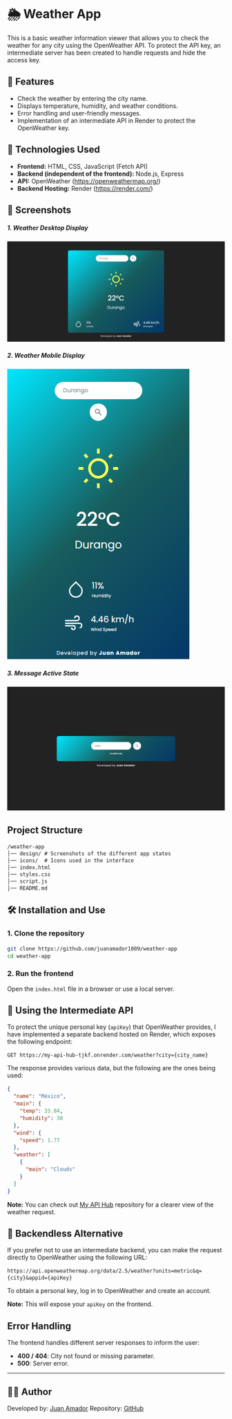 # 🌦️ Weather App

This is a basic weather information viewer that allows you to check the weather for any city using the OpenWeather API. To protect the API key, an intermediate server has been created to handle requests and hide the access key.

## 📌 Features

- Check the weather by entering the city name.
- Displays temperature, humidity, and weather conditions.
- Error handling and user-friendly messages.
- Implementation of an intermediate API in Render to protect the OpenWeather key.

## 🚀 Technologies Used

- **Frontend:** HTML, CSS, JavaScript (Fetch API)
- **Backend (independent of the frontend):** Node.js, Express
- **API:** OpenWeather (https://openweathermap.org/)
- **Backend Hosting:** Render (https://render.com/)

## 📸 Screenshots

##### 1. Weather Desktop Display

![Weather Display](./design/desktop.png)

##### 2. Weather Mobile Display

![Weather Display](./design/mobile.png)

##### 3. Message Active State

![Invalid City](./design/invalid_city.png)

## Project Structure

```
/weather-app
│── design/ # Screenshots of the different app states
│── icons/  # Icons used in the interface
│── index.html
│── styles.css
│── script.js
│── README.md
```

## 🛠 Installation and Use

### 1. Clone the repository

```bash
git clone https://github.com/juanamador1009/weather-app
cd weather-app
```

### 2. Run the frontend

Open the `index.html` file in a browser or use a local server.

## 🧩 Using the Intermediate API

To protect the unique personal key (`apiKey`) that OpenWeather provides, I have implemented a separate backend hosted on Render, which exposes the following endpoint:

```
GET https://my-api-hub-tjkf.onrender.com/weather?city={city_name}
```

The response provides various data, but the following are the ones being used:

```json
{
  "name": "México",
  "main": {
    "temp": 33.84,
    "humidity": 30
  },
  "wind": {
    "speed": 1.77
  },
  "weather": [
    {
      "main": "Clouds"
    }
  ]
}
```

**Note:** You can check out [My API Hub](https://github.com/juanamador1009/my-api-hub/tree/main) repository for a clearer view of the weather request.

## 🧩 Backendless Alternative

If you prefer not to use an intermediate backend, you can make the request directly to OpenWeather using the following URL:

```
https://api.openweathermap.org/data/2.5/weather?units=metric&q={city}&appid={apiKey}
```

To obtain a personal key, log in to OpenWeather and create an account.

**Note:** This will expose your `apiKey` on the frontend.

## Error Handling

The frontend handles different server responses to inform the user:

- **400 / 404**: City not found or missing parameter.
- **500**: Server error.
---

## 👨‍💻 Author

Developed by: [Juan Amador](https://github.com/juanamador1009)
Repository: [GitHub](https://github.com/juanamador1009/weather-app)

